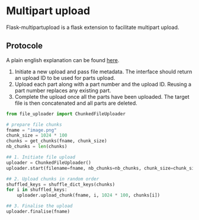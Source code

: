 # Multipart upload

Flask-multipartupload is a flask extension to facilitate multipart upload.

## Protocole

A plain english explanation can be found [here](https://docs.aws.amazon.com/AmazonS3/latest/userguide/mpuoverview.html).

1. Initiate a new upload and pass file metadata. The interface should return an upload ID to be used for parts upload.
2. Upload each part along with a part number and the upload ID. Reusing a part number replaces any existing part.
3. Complete the upload once all the parts have been uploaded. The target file is then concatenated and all parts are deleted.

```python
from file_uploader import ChunkedFileUploader

# prepare file chunks
fname = "image.png"
chunk_size = 1024 * 100
chunks = get_chunks(fname, chunk_size)
nb_chunks = len(chunks)

## 1. Initiate file upload
uploader = ChunkedFileUploader()
uploader.start(filename=fname, nb_chunks=nb_chunks, chunk_size=chunk_size)

## 2. Upload chunks in random order
shuffled_keys = shuffle_dict_keys(chunks)
for i in shuffled_keys:
    uploader.upload_chunk(fname, i, 1024 * 100, chunks[i])

## 3. Finalise the upload
uploader.finalise(fname)
```
